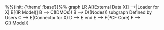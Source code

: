 
%%{init: {'theme':'base'}}%%
graph LR
    A[(External Data X)] -->|Loader for X| B[(IR Model)]
    B --> C((DMOs))
    B --> D((Nodes))
    subgraph Defined by Users
    C --> E(Connector for X)
    D --> E
    end
    E --> F(PCF Core)
    F --> G[(iModel)]

